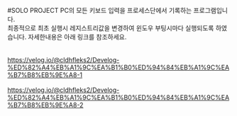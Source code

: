 #SOLO PROJECT
PC의 모든 키보드 입력을 프로세스단에서 기록하는 프로그램입니다.<br>
최종적으로 최초 실행시 레지스트리값을 변경하여 윈도우 부팅시마다 실행되도록 하였습니다. 자세한내용은 아래 링크를 참조하세요.<br><br><br>
https://velog.io/@cldhfleks2/Develog-%ED%82%A4%EB%A1%9C%EA%B1%B0%ED%94%84%EB%A1%9C%EA%B7%B8%EB%9E%A8-1<br><br>
https://velog.io/@cldhfleks2/Develog-%ED%82%A4%EB%A1%9C%EA%B1%B0%ED%94%84%EB%A1%9C%EA%B7%B8%EB%9E%A8-2<br><br>
